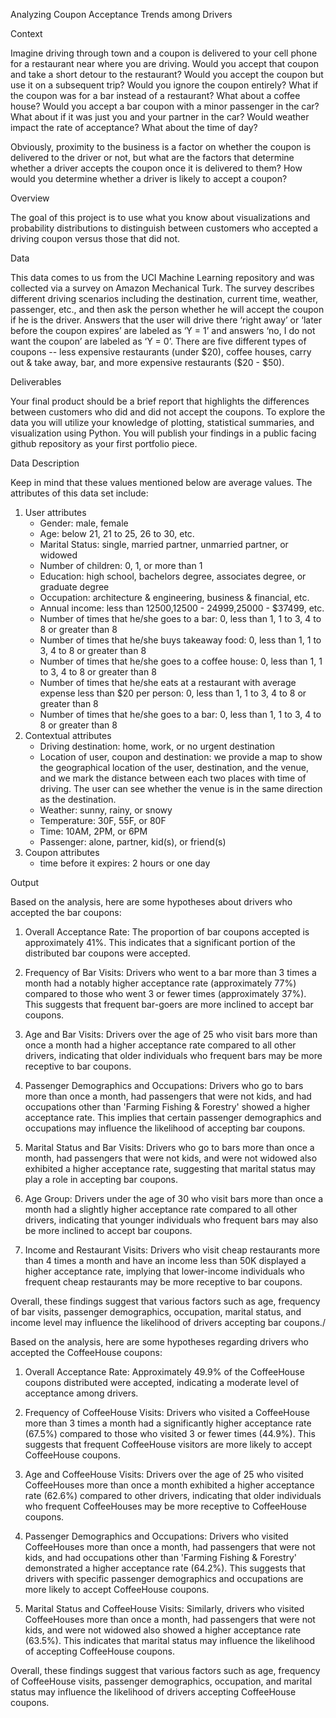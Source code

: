 Analyzing Coupon Acceptance Trends among Drivers


Context

Imagine driving through town and a coupon is delivered to your cell phone for a restaurant near where you are driving. Would you accept that coupon and take a short detour to the restaurant? Would you accept the coupon but use it on a subsequent trip? Would you ignore the coupon entirely? What if the coupon was for a bar instead of a restaurant? What about a coffee house? Would you accept a bar coupon with a minor passenger in the car? What about if it was just you and your partner in the car? Would weather impact the rate of acceptance? What about the time of day?

Obviously, proximity to the business is a factor on whether the coupon is delivered to the driver or not, but what are the factors that determine whether a driver accepts the coupon once it is delivered to them? How would you determine whether a driver is likely to accept a coupon?

Overview

The goal of this project is to use what you know about visualizations and probability distributions to distinguish between customers who accepted a driving coupon versus those that did not.

Data

This data comes to us from the UCI Machine Learning repository and was collected via a survey on Amazon Mechanical Turk. The survey describes different driving scenarios including the destination, current time, weather, passenger, etc., and then ask the person whether he will accept the coupon if he is the driver. Answers that the user will drive there ‘right away’ or ‘later before the coupon expires’ are labeled as ‘Y = 1’ and answers ‘no, I do not want the coupon’ are labeled as ‘Y = 0’. There are five different types of coupons -- less expensive restaurants (under $20), coffee houses, carry out & take away, bar, and more expensive restaurants ($20 - $50).

Deliverables

Your final product should be a brief report that highlights the differences between customers who did and did not accept the coupons. To explore the data you will utilize your knowledge of plotting, statistical summaries, and visualization using Python. You will publish your findings in a public facing github repository as your first portfolio piece.


Data Description

Keep in mind that these values mentioned below are average values.
The attributes of this data set include:
1. User attributes
    * Gender: male, female
    * Age: below 21, 21 to 25, 26 to 30, etc.
    * Marital Status: single, married partner, unmarried partner, or widowed
    * Number of children: 0, 1, or more than 1
    * Education: high school, bachelors degree, associates degree, or graduate degree
    * Occupation: architecture & engineering, business & financial, etc.
    * Annual income: less than $12500, $12500 - $24999, $25000 - $37499, etc.
    * Number of times that he/she goes to a bar: 0, less than 1, 1 to 3, 4 to 8 or greater than 8
    * Number of times that he/she buys takeaway food: 0, less than 1, 1 to 3, 4 to 8 or greater than 8
    * Number of times that he/she goes to a coffee house: 0, less than 1, 1 to 3, 4 to 8 or greater than 8
    * Number of times that he/she eats at a restaurant with average expense less than $20 per person: 0, less than 1, 1 to 3, 4 to 8 or greater than 8
    * Number of times that he/she goes to a bar: 0, less than 1, 1 to 3, 4 to 8 or greater than 8
2. Contextual attributes
    * Driving destination: home, work, or no urgent destination
    * Location of user, coupon and destination: we provide a map to show the geographical location of the user, destination, and the venue, and we mark the distance between each two places with time of driving. The user can see whether the venue is in the same direction as the destination.
    * Weather: sunny, rainy, or snowy
    * Temperature: 30F, 55F, or 80F
    * Time: 10AM, 2PM, or 6PM
    * Passenger: alone, partner, kid(s), or friend(s)
3. Coupon attributes
    * time before it expires: 2 hours or one day


Output

Based on the analysis, here are some hypotheses about drivers who accepted the bar coupons:

1. Overall Acceptance Rate: The proportion of bar coupons accepted is approximately 41%. This indicates that a significant portion of the distributed bar coupons were accepted.

2. Frequency of Bar Visits: Drivers who went to a bar more than 3 times a month had a notably higher acceptance rate (approximately 77%) compared to those who went 3 or fewer times (approximately 37%). This suggests that frequent bar-goers are more inclined to accept bar coupons.

3. Age and Bar Visits: Drivers over the age of 25 who visit bars more than once a month had a higher acceptance rate compared to all other drivers, indicating that older individuals who frequent bars may be more receptive to bar coupons.

4. Passenger Demographics and Occupations: Drivers who go to bars more than once a month, had passengers that were not kids, and had occupations other than 'Farming Fishing & Forestry' showed a higher acceptance rate. This implies that certain passenger demographics and occupations may influence the likelihood of accepting bar coupons.

5. Marital Status and Bar Visits: Drivers who go to bars more than once a month, had passengers that were not kids, and were not widowed also exhibited a higher acceptance rate, suggesting that marital status may play a role in accepting bar coupons.

6. Age Group: Drivers under the age of 30 who visit bars more than once a month had a slightly higher acceptance rate compared to all other drivers, indicating that younger individuals who frequent bars may also be more inclined to accept bar coupons.

7. Income and Restaurant Visits: Drivers who visit cheap restaurants more than 4 times a month and have an income less than 50K displayed a higher acceptance rate, implying that lower-income individuals who frequent cheap restaurants may be more receptive to bar coupons.

Overall, these findings suggest that various factors such as age, frequency of bar visits, passenger demographics, occupation, marital status, and income level may influence the likelihood of drivers accepting bar coupons./


Based on the analysis, here are some hypotheses regarding drivers who accepted the CoffeeHouse coupons:

1. Overall Acceptance Rate: Approximately 49.9% of the CoffeeHouse coupons distributed were accepted, indicating a moderate level of acceptance among drivers.

2. Frequency of CoffeeHouse Visits: Drivers who visited a CoffeeHouse more than 3 times a month had a significantly higher acceptance rate (67.5%) compared to those who visited 3 or fewer times (44.9%). This suggests that frequent CoffeeHouse visitors are more likely to accept CoffeeHouse coupons.

3. Age and CoffeeHouse Visits: Drivers over the age of 25 who visited CoffeeHouses more than once a month exhibited a higher acceptance rate (62.6%) compared to other drivers, indicating that older individuals who frequent CoffeeHouses may be more receptive to CoffeeHouse coupons.

4. Passenger Demographics and Occupations: Drivers who visited CoffeeHouses more than once a month, had passengers that were not kids, and had occupations other than 'Farming Fishing & Forestry' demonstrated a higher acceptance rate (64.2%). This suggests that drivers with specific passenger demographics and occupations are more likely to accept CoffeeHouse coupons.

5. Marital Status and CoffeeHouse Visits: Similarly, drivers who visited CoffeeHouses more than once a month, had passengers that were not kids, and were not widowed also showed a higher acceptance rate (63.5%). This indicates that marital status may influence the likelihood of accepting CoffeeHouse coupons.

Overall, these findings suggest that various factors such as age, frequency of CoffeeHouse visits, passenger demographics, occupation, and marital status may influence the likelihood of drivers accepting CoffeeHouse coupons.


